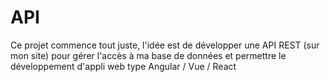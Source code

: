 # API

Ce projet commence tout juste, l'idée est de développer une API REST (sur mon site) pour gérer l'accès à ma base de données et permettre le développement d'appli web type Angular / Vue / React
